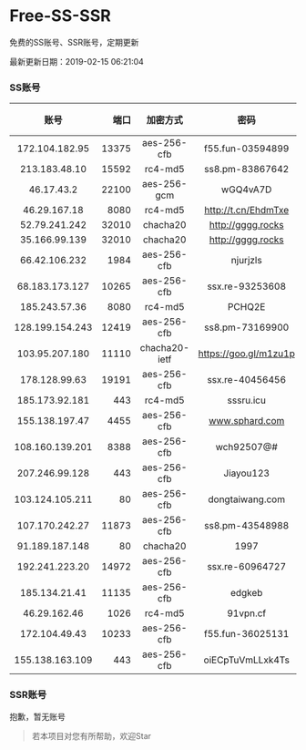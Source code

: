 # Free-SS-SSR

免费的SS账号、SSR账号，定期更新

最新更新日期：2019-02-15 06:21:04 

### SS账号

|账号|端口|加密方式|密码|更新时间|国家|
|:-----:|-----:|:----:|:----:|:----:|:----:|
|172.104.182.95|13375|aes-256-cfb|f55.fun-03594899|06:17:05|SG|
|213.183.48.10|15592|rc4-md5|ss8.pm-83867642|06:17:05|RU|
|46.17.43.2|22100|aes-256-gcm|wGQ4vA7D|06:17:10|RU|
|46.29.167.18|8080|rc4-md5|http://t.cn/EhdmTxe|06:17:14|RU|
|52.79.241.242|32010|chacha20|http://gggg.rocks|06:17:12|KR|
|35.166.99.139|32010|chacha20|http://gggg.rocks|06:17:12|US|
|66.42.106.232|1984|aes-256-cfb|njurjzls|06:17:12|US|
|68.183.173.127|10265|aes-256-cfb|ssx.re-93253608|06:17:05|US|
|185.243.57.36|8080|rc4-md5|PCHQ2E|06:17:13|US|
|128.199.154.243|12419|aes-256-cfb|ss8.pm-73169900|06:17:05|SG|
|103.95.207.180|11110|chacha20-ietf|https://goo.gl/m1zu1p|06:17:12|US|
|178.128.99.63|19191|aes-256-cfb|ssx.re-40456456|06:17:06|SG|
|185.173.92.181|443|rc4-md5|sssru.icu|06:17:15|RU|
|155.138.197.47|4455|aes-256-cfb|www.sphard.com|06:17:11|US|
|108.160.139.201|8388|aes-256-cfb|wch92507@#|06:17:05|JP|
|207.246.99.128|443|aes-256-cfb|Jiayou123|06:17:10|US|
|103.124.105.211|80|aes-256-cfb|dongtaiwang.com|06:17:07|US|
|107.170.242.27|11873|aes-256-cfb|ss8.pm-43548988|06:17:04|US|
|91.189.187.148|80|chacha20|1997|06:17:13|US|
|192.241.223.20|14972|aes-256-cfb|ssx.re-60964727|06:17:04|US|
|185.134.21.41|11135|aes-256-cfb|edgkeb|06:17:12|GB|
|46.29.162.46|1026|rc4-md5|91vpn.cf|06:17:12|RU|
|172.104.49.43|10233|aes-256-cfb|f55.fun-36025131|06:17:05|SG|
|155.138.163.109|443|aes-256-cfb|oiECpTuVmLLxk4Ts|06:17:12|US|


### SSR账号

抱歉，暂无账号



> 若本项目对您有所帮助，欢迎Star